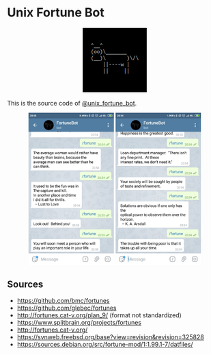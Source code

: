 Unix Fortune Bot
================

<p align="center">
<img src="/images/cowsay.png" alt="cowsay logo"/>
</p>

This is the source code of [@unix_fortune_bot](https://t.me/unix_fortune_bot).

<p align="center">
<img src="/images/screenshot1.jpg" alt="screenshot 1" width="200"/>
<img src="/images/screenshot2.jpg" alt="screenshot 2" width="200"/>
</p>


## Sources

 * https://github.com/bmc/fortunes
 * https://github.com/glebec/fortunes
 * http://fortunes.cat-v.org/plan_9/ (format not standardized)
 * https://www.splitbrain.org/projects/fortunes
 * http://fortunes.cat-v.org/
 * https://svnweb.freebsd.org/base?view=revision&revision=325828
 * https://sources.debian.org/src/fortune-mod/1:1.99.1-7/datfiles/
